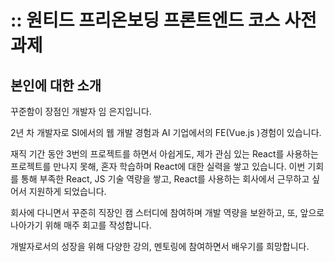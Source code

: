 # :: 원티드 프리온보딩 프론트엔드 코스 사전과제

## 본인에 대한 소개

꾸준함이 장점인 개발자 임 은지입니다.

2년 차 개발자로 SI에서의 웹 개발 경험과 AI 기업에서의 FE(Vue.js )경험이 있습니다.

재직 기간 동안 3번의 프로젝트를 하면서 아쉽게도, 제가 관심 있는 React를 사용하는 프로젝트를 만나지 못해, 혼자 학습하며 React에 대한 실력을 쌓고 있습니다. 이번 기회를 통해 부족한 React, JS 기술 역량을 쌓고, React를 사용하는 회사에서 근무하고 싶어서 지원하게 되었습니다.

회사에 다니면서 꾸준히 직장인 캠 스터디에 참여하며 개발 역량을 보완하고, 또, 앞으로 나아가기 위해 매주 회고를 작성합니다.

개발자로서의 성장을 위해 다양한 강의, 멘토링에 참여하면서 배우기를 희망합니다.
<br><br>
